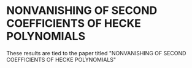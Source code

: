 # NONVANISHING OF SECOND COEFFICIENTS OF HECKE POLYNOMIALS
These results are tied to the paper titled "NONVANISHING OF SECOND COEFFICIENTS OF HECKE POLYNOMIALS"

